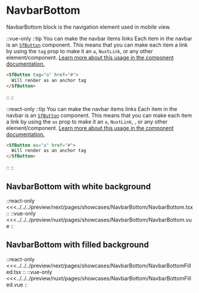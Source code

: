 # NavbarBottom

NavbarBottom block is the navigation element used in mobile view.

::vue-only
::tip You can make the navbar items links
Each item in the navbar is an [`SfButton`](../components/button) component. This means that you can make each item a link by using the `tag` prop to make it an `a`, `NuxtLink`, or any other element/component. [Learn more about this usage in the component documentation.](../components/button#link-as-a-button)
```html
<SfButton tag="a" href="#">
  Will render as an anchor tag
</SfButton>
```
::
::

::react-only
::tip You can make the navbar items links
Each item in the navbar is an [`SfButton`](../components/button) component. This means that you can make each item a link by using the `as` prop to make it an `a`, `NuxtLink`, , or any other element/component. [Learn more about this usage in the component documentation.](../components/button#link-as-a-button)
```html
<SfButton as="a" href="#">
  Will render as an anchor tag
</SfButton>
```
::
::


## NavbarBottom with white background

<Showcase showcase-name="NavbarBottom/NavbarBottom" no-paddings style="min-height:200px">

::react-only
<<<../../../preview/next/pages/showcases/NavbarBottom/NavbarBottom.tsx
::
::vue-only
<<<../../../preview/nuxt/pages/showcases/NavbarBottom/NavbarBottom.vue
::

</Showcase>

## NavbarBottom with filled background

<Showcase showcase-name="NavbarBottom/NavbarBottomFilled" no-paddings style="min-height:200px">

::react-only
<<<../../../preview/next/pages/showcases/NavbarBottom/NavbarBottomFilled.tsx
::
::vue-only
<<<../../../preview/nuxt/pages/showcases/NavbarBottom/NavbarBottomFilled.vue
::

</Showcase>
